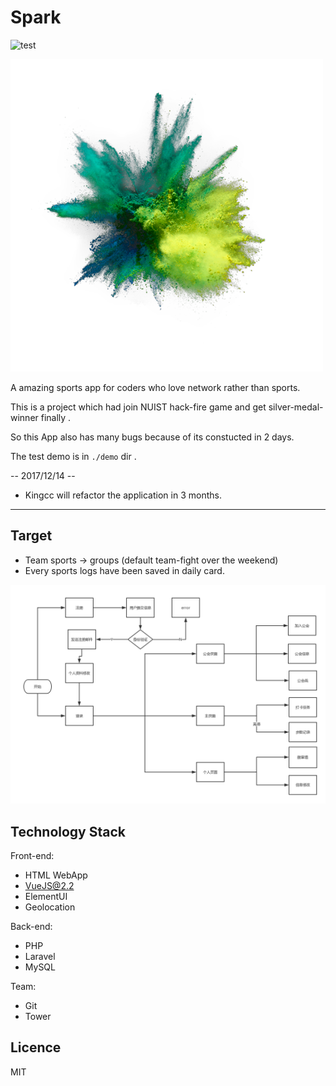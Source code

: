 
Spark
===

![test](https://img.shields.io/teamcity/codebetter/bt428.svg)

<img src="./static/img/logo.png" alt="" width="500">

A amazing sports app for coders who love network rather than sports.

This is a project which had join NUIST hack-fire game and get silver-medal-winner finally .

So this App also has many bugs because of its constucted in 2 days.

The test demo is in `./demo` dir .

-- 2017/12/14 --

- Kingcc will refactor the application in 3 months.

---

## Target

- Team sports -> groups (default team-fight over the weekend)
- Every sports logs have been saved in daily card.

![logo](./demo/spark.png)

## Technology Stack

Front-end:

-	HTML WebApp
- VueJS@2.2
- ElementUI
- Geolocation

Back-end:

-	PHP
- Laravel
- MySQL

Team:

-	Git
-	Tower

## Licence

MIT
